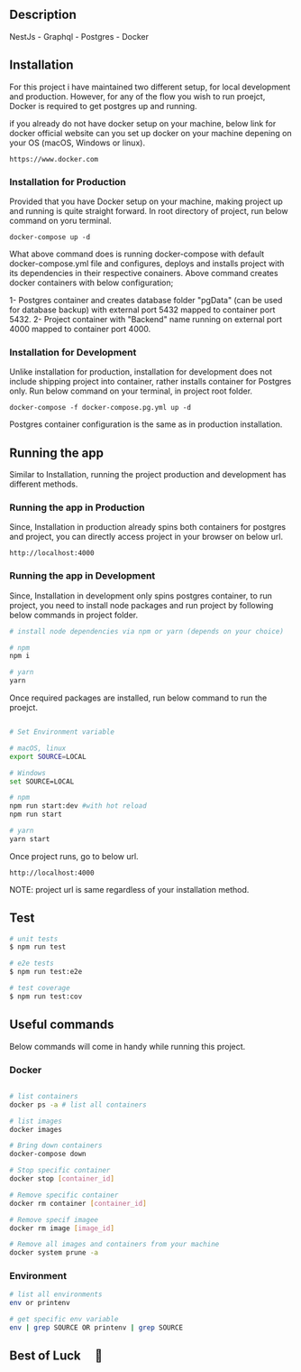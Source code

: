 ## Description

NestJs - Graphql - Postgres - Docker

## Installation

For this project i have maintained two different setup, for local development and production. However, for any of the flow you wish to run proejct, Docker is required to get postgres up and running. 

if you already do not have docker setup on your machine, below link for docker official website can you set up docker on your machine depening on your OS (macOS, Windows or linux).

```
https://www.docker.com
```

### Installation for Production

Provided that you have Docker setup on your machine, making project up and running is quite straight forward. In root directory of project, run below command on yoru terminal.

```
docker-compose up -d
```

What above command does is running docker-compose with default docker-compose.yml file and configures, deploys and installs project with its dependencies in their respective conainers. Above command creates docker containers with below configuration;

1- Postgres container and creates database folder "pgData" (can be used for database backup) with external port 5432 mapped to container port 5432.
2- Project container with "Backend" name running on external port 4000 mapped to container port 4000.

### Installation for Development 

Unlike installation for production, installation for development does not include shipping project into container, rather installs container for Postgres only. Run below command on your terminal, in project root folder.

```
docker-compose -f docker-compose.pg.yml up -d
```

Postgres container configuration is the same as in production installation. 

## Running the app

Similar to Installation, running the project production and development has different methods. 

### Running the app in Production

Since, Installation in production already spins both containers for postgres and project, you can directly access project in your browser on below url.

```
http://localhost:4000
```

### Running the app in Development

Since, Installation in development only spins postgres container, to run project, you need to install node packages and run project by following below commands in project folder.

```bash
# install node dependencies via npm or yarn (depends on your choice)

# npm 
npm i

# yarn 
yarn 
```

Once required packages are installed, run below command to run the proejct.

```bash

# Set Environment variable

# macOS, linux 
export SOURCE=LOCAL

# Windows 
set SOURCE=LOCAL 

# npm 
npm run start:dev #with hot reload
npm run start

# yarn 
yarn start
```

Once project runs, go to below url.

```
http://localhost:4000
```

NOTE: project url is same regardless of your installation method.
## Test

```bash
# unit tests
$ npm run test

# e2e tests
$ npm run test:e2e

# test coverage
$ npm run test:cov
```

## Useful commands

Below commands will come in handy while running this project.

### Docker 

```bash

# list containers 
docker ps -a # list all containers

# list images  
docker images 

# Bring down containers  
docker-compose down

# Stop specific container
docker stop [container_id]

# Remove specific container  
docker rm container [container_id]

# Remove specif imagee 
docker rm image [image_id]

# Remove all images and containers from your machine  
docker system prune -a
```

### Environment 

```bash
# list all environments 
env or printenv   

# get specific env variable 
env | grep SOURCE OR printenv | grep SOURCE 

```

## Best of Luck &nbsp; &nbsp; 🚀